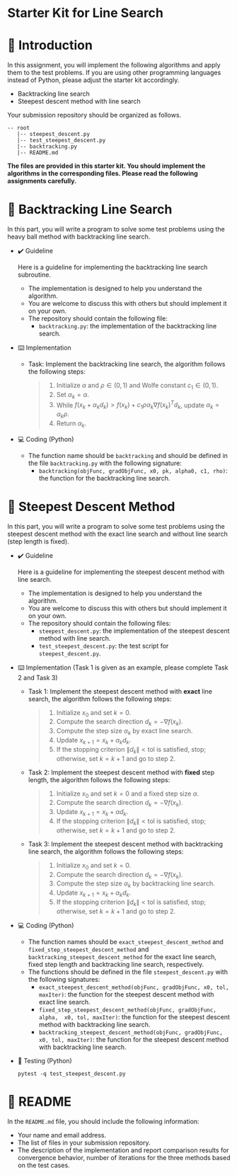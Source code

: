 # Starter Kit for Line Search

# :memo: Introduction 
In this assignment, you will implement the following algorithms and apply them to the test problems. If you are using other programming languages instead of Python, please adjust the starter kit accordingly.

- Backtracking line search
- Steepest descent method with line search

Your submission repository should be organized as follows. 

```
-- root
   |-- steepest_descent.py
   |-- test_steepest_descent.py
   |-- backtracking.py
   |-- README.md
```

**The files are provided in this starter kit. You should implement the algorithms in the corresponding files. Please read the following assignments carefully.**

# :round_pushpin: Backtracking Line Search
In this part, you will write a program to solve some test problems using the heavy ball method with backtracking line search. 

- :heavy_check_mark: Guideline
  
  Here is a guideline for implementing the backtracking line search subroutine.
  - The implementation is designed to help you understand the algorithm.
  - You are welcome to discuss this with others but should implement it on your own. 
  - The repository should contain the following file:
    - `backtracking.py`: the implementation of the backtracking line search.
- :keyboard: Implementation
  - Task: Implement the backtracking line search, the algorithm follows the following steps:
    > 1. Initialize $\alpha$ and $\rho\in(0,1)$ and Wolfe constant $c_1 \in (0, 1)$.
    > 2. Set $\alpha_k = \alpha$.
    > 3. While $f(x_k + \alpha_k d_k) > f(x_k) + c_1\rho\alpha_k \nabla f(x_k)^T d_k$, update $\alpha_k = \alpha_k \rho$.
    > 4. Return $\alpha_k$.
- :computer: Coding (Python)
  - The function name should be `backtracking` and should be defined in the file `backtracking.py` with the following signature:
    - `backtracking(objFunc, gradObjFunc, x0, pk, alpha0, c1, rho)`: the function for the backtracking line search. 


# :round_pushpin: Steepest Descent Method
In this part, you will write a program to solve some test problems using the steepest descent method with the exact line search and without line search (step length is fixed). 

- :heavy_check_mark:  Guideline
  
  Here is a guideline for implementing the steepest descent method with line search.
  - The implementation is designed to help you understand the algorithm.
  - You are welcome to discuss this with others but should implement it on your own. 
  - The repository should contain the following files:
    - `steepest_descent.py`: the implementation of the steepest descent method with line search.
    - `test_steepest_descent.py`: the test script for `steepest_descent.py`.
- :keyboard: Implementation (Task 1 is given as an example, please complete Task 2 and Task 3)
  - Task 1: Implement the steepest descent method with **exact** line search, the algorithm follows the following steps:
    > 1.  Initialize $x_0$ and set $k=0$.
    > 2.  Compute the search direction $d_k = -\nabla f(x_k)$.
    > 3.  Compute the step size $\alpha_k$ by exact line search.
    > 4.  Update $x_{k+1} = x_k + \alpha_k d_k$.
    > 5.  If the stopping criterion $\|d_k\|<\text{tol}$ is satisfied, stop; otherwise, set $k=k+1$ and go to step 2. 
  - Task 2: Implement the steepest descent method with **fixed** step length, the algorithm follows the following steps:
    > 1. Initialize $x_0$ and set $k=0$ and a fixed step size $\alpha$.
    > 2. Compute the search direction $d_k = -\nabla f(x_k)$.
    > 3. Update $x_{k+1} = x_k + \alpha d_k$.
    > 4. If the stopping criterion $\|d_k\|<\text{tol}$ is satisfied, stop; otherwise, set $k=k+1$ and go to step 2.
  - Task 3: Implement the steepest descent method with backtracking line search, the algorithm follows the following steps:
    > 1. Initialize $x_0$ and set $k=0$.
    > 2. Compute the search direction $d_k = -\nabla f(x_k)$.
    > 3. Compute the step size $\alpha_k$ by backtracking line search.
    > 4. Update $x_{k+1} = x_k + \alpha_k d_k$.
    > 5. If the stopping criterion $\|d_k\|<\text{tol}$ is satisfied, stop; otherwise, set $k=k+1$ and go to step 2.
- :computer: Coding (Python)
  - The function names should be `exact_steepest_descent_method` and `fixed_step_steepest_descent_method` and `backtracking_steepest_descent_method` for the exact line search, fixed step length and backtracking line search, respectively.
  - The functions should be defined in the file `steepest_descent.py` with the following signatures:
    - `exact_steepest_descent_method(objFunc, gradObjFunc, x0, tol, maxIter)`: the function for the steepest descent method with exact line search.
    - `fixed_step_steepest_descent_method(objFunc, gradObjFunc, alpha,  x0, tol, maxIter)`: the function for the steepest descent method with backtracking line search. 
    - `backtracking_steepest_descent_method(objFunc, gradObjFunc, x0, tol, maxIter)`: the function for the steepest descent method with backtracking line search.

- :test_tube: Testing (Python)
  ```
  pytest -q test_steepest_descent.py
  ```

# :pushpin: README
In the ``README.md`` file, you should include the following information:
- Your name and email address.
- The list of files in your submission repository.
- The description of the implementation and report comparison results for convergence behavior, number of iterations for the three methods based on the test cases.
